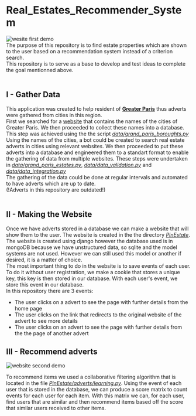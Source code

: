 # Real_Estates_Recommender_System
![wesite first demo](demo_1.gif) <br>
The purpose of this repository is to find estate properties which are shown to the user based on a recommendation system instead of a criterion search.<br>
This repository is to serve as a base to develop and test ideas to complete the goal mentionned above.
<br>
<br>
## I - Gather Data
This application was created to help resident of [**Greater Paris**](https://en.wikipedia.org/wiki/Grand_Paris) thus adverts were gathered from cities in this region.<br>
First we searched for a [website](http://comersis.fr/communes.php?epci=200054781) that contains the names of the cities of Greater Paris. We then proceeded to collect these names into a database. This step was achieved using the the script [_data/grand\_paris\_boroughts.py_](data/grand_paris_boroughts.py)<br>
Using the names of the cities, a bot could be created to search real estate adverts in cities using relevant websites. We then proceeded to put these adverts into a database and engineered them to a standart format to enable the gathering of data from multiple websites. These steps were undertaken in [_data/grand\_paris\_estates.py_](data/grand_paris_estates.py), [_data/data\_validation.py_](data/data_validation.py) and [_data/data\_integration.py_](data/data_integration.py)<br>
The gathering of the data could be done at regular intervals and automated to have adverts which are up to date.<br>
(!Adverts in this repository are outdated!)
<br>
<br>
## II - Making the Website
Once we have adverts stored in a database we can make a website that will show them to the user. The website is created in the the directory [_PinEstate_](PinEstate). The website is created using django however the database used is in mongoDB because we have unstructured data, so sqlite and the model systems are not used. However we can still used this model or another if desired, it is a matter of choice.<br>
The most important thing to do in the website is to save events of each user. To do it without user registration, we make a cookie that stores a unique key, this key is then stored in our database. With each user's event, we store this event in our database.<br>
In this repository there are 3 events:<br>
  - The user clicks on a advert to see the page with further details from the home page<br>
  - The user clicks on the link that redirects to the original website of the advert to see more details<br>
  - The user clicks on an advert to see the page with further details from the the page of another advert<br>

## III - Recommend adverts
<img src="demo_2.gif" alt="website second demo">

To recommend items we used a collaborative filtering algorithm that is located in the file [_PinEstate/adverts/learning.py_](PinEstate/adverts/learning.py).
Using the event of each user that is stored in the database, we can produce a score matrix to count events for each user for each item. 
With this matrix we can, for each user, find users that are similar and then recommend items based off the score that similar users received to other items.
